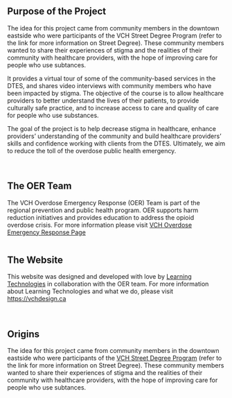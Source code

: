 <div class="columns">
  <div class="column is-12">

## Purpose of the Project
The idea for this project came from community members in the downtown eastside who were  participants of the VCH Street Degree Program (refer to the link for more information on Street Degree). These community members wanted to share their experiences of stigma and the realities of their community with healthcare providers, with the hope of improving care for people who use subtances.

It provides a virtual tour of some of the community-based services in the DTES, and shares video interviews with community members who have been impacted by stigma. The objective of the course is to allow healthcare providers to better understand the lives of their patients, to provide culturally safe practice, and to increase access to care and quality of care for people who use substances. 

The goal of the project is to help decrease stigma in healthcare, enhance providers’ understanding of the community and build healthcare providers’ skills and confidence working with clients from the DTES. Ultimately, we aim to reduce the toll of the overdose public health emergency.
  
  </div>
</div>
<br>
<div class="columns">
  <div class="column is-6">

## The OER Team
The VCH Overdose Emergency Response (OER) Team is part of the regional prevention and public health program. OER supports harm reduction initiatives and provides education to address the opioid overdose crisis. For more information please visit [VCH Overdose Emergency Response Page](http://www.vch.ca/public-health/harm-reduction/overdose-prevention-response)
  
  </div>
   <div class="column is-5">
     <markdown-image src="images/team.jpg"></markdown-image>
   </div>
</div>

## The Website
This website was designed and developed with love by [Learning Technologies](https://vchdesign.ca) in collaboration with the OER team. For more information about Learning Technologies and what we do, please visit https://vchdesign.ca

<br>

## Origins
The idea for this project came from community members in the downtown eastside who were  participants of the [VCH Street Degree Program](http://www.vch.ca/about-us/news/news-releases/street-smart-peers-receive-canadas-first-certificate-in-overdose-response) (refer to the link for more information on Street Degree). These community members wanted to share their experiences of stigma and the realities of their community with healthcare providers, with the hope of improving care for people who use subtances.
